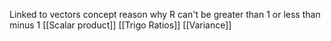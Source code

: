 Linked to vectors concept
reason why R can't be greater than 1 or less than minus 1
[[Scalar product]]
[[Trigo Ratios]]
[[Variance]]

